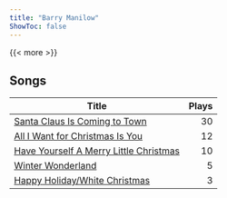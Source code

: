 ```yaml
---
title: "Barry Manilow"
ShowToc: false
---
```


{{< more >}}

## Songs
Title | Plays 
----- | -----: 
[Santa Claus Is Coming to Town](/songs/santa-claus-is-coming-to-town) | 30
[All I Want for Christmas Is You](/songs/all-i-want-for-christmas-is-you) | 12
[Have Yourself A Merry Little Christmas](/songs/have-yourself-a-merry-little-christmas) | 10
[Winter Wonderland](/songs/winter-wonderland) | 5
[Happy Holiday/White Christmas](/songs/happy-holidaywhite-christmas) | 3


